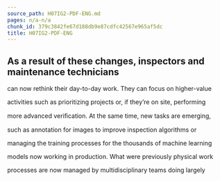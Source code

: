 ```yaml
---
source_path: H07IG2-PDF-ENG.md
pages: n/a-n/a
chunk_id: 379c3842fe67d188db9e87cdfc42567e965af5dc
title: H07IG2-PDF-ENG
---
```

## As a result of these changes, inspectors and maintenance technicians

can now rethink their day-to-day work. They can focus on higher-value

activities such as prioritizing projects or, if they’re on site, performing

more advanced veriﬁcation. At the same time, new tasks are emerging,

such as annotation for images to improve inspection algorithms or

managing the training processes for the thousands of machine learning

models now working in production. What were previously physical work

processes are now managed by multidisciplinary teams doing largely
